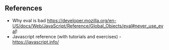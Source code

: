 ## References
- Why eval is bad
https://developer.mozilla.org/en-US/docs/Web/JavaScript/Reference/Global_Objects/eval#never_use_eval!
- Javascript reference (with tutorials and exercises) - https://javascript.info/
